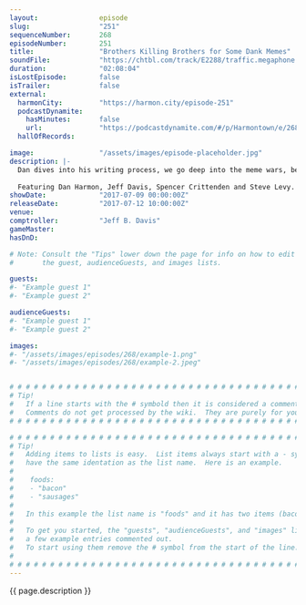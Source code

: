 ```yaml
---
layout:               episode
slug:                 "251"
sequenceNumber:       268
episodeNumber:        251
title:                "Brothers Killing Brothers for Some Dank Memes"
soundFile:            "https://chtbl.com/track/E2288/traffic.megaphone.fm/STA5055069311.mp3?updated=1596764386"
duration:             "02:08:04"
isLostEpisode:        false
isTrailer:            false
external:
  harmonCity:         "https://harmon.city/episode-251"
  podcastDynamite:
    hasMinutes:       false
    url:              "https://podcastdynamite.com/#/p/Harmontown/e/268/251"
  hallOfRecords:      

image:                "/assets/images/episode-placeholder.jpg"
description: |-
  Dan dives into his writing process, we go deep into the meme wars, before wrapping the show up with some role playing.
  
  Featuring Dan Harmon, Jeff Davis, Spencer Crittenden and Steve Levy.
showDate:             "2017-07-09 00:00:00Z"
releaseDate:          "2017-07-12 10:00:00Z"
venue:                
comptroller:          "Jeff B. Davis"
gameMaster:           
hasDnD:               

# Note: Consult the "Tips" lower down the page for info on how to edit
#       the guest, audienceGuests, and images lists.

guests:
#- "Example guest 1"
#- "Example guest 2"

audienceGuests:
#- "Example guest 1"
#- "Example guest 2"

images:
#- "/assets/images/episodes/268/example-1.png"
#- "/assets/images/episodes/268/example-2.jpeg"


# # # # # # # # # # # # # # # # # # # # # # # # # # # # # # # # # # # # # # # # # # # # #
# Tip!
#   If a line starts with the # symbold then it is considered a comment.
#   Comments do not get processed by the wiki.  They are purely for your information.
# # # # # # # # # # # # # # # # # # # # # # # # # # # # # # # # # # # # # # # # # # # # #

# # # # # # # # # # # # # # # # # # # # # # # # # # # # # # # # # # # # # # # # # # # # #
# Tip!
#   Adding items to lists is easy.  List items always start with a - symbol and have
#   have the same identation as the list name.  Here is an example.
#
#    foods:
#    - "bacon"
#    - "sausages"
#
#   In this example the list name is "foods" and it has two items (bacon, and sausages).
#
#   To get you started, the "guests", "audienceGuests", and "images" lists below have
#   a few example entries commented out.
#   To start using them remove the # symbol from the start of the line.
#
# # # # # # # # # # # # # # # # # # # # # # # # # # # # # # # # # # # # # # # # # # # # #
---
```


<!-- The episode description will be rendered here -->
{{ page.description }}

<!-- Add your content BELOW here -->
<!-- vvvvvvvvvvvvvvvvvvvvvvvvvvv -->




<!-- ^^^^^^^^^^^^^^^^^^^^^^^^^^^ -->
<!-- Add your content ABOVE here -->

<!-- The episode gallery will be rendered here -->